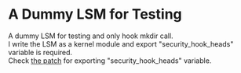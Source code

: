 A Dummy LSM for Testing
========
A dummy LSM for testing and only hook mkdir call.<br>
I write the LSM as a kernel module and export "security_hook_heads" variable is required.<br>
Check [the patch](0001-export-security_hook_heads-variable.patch) for exporting "security_hook_heads" variable.
